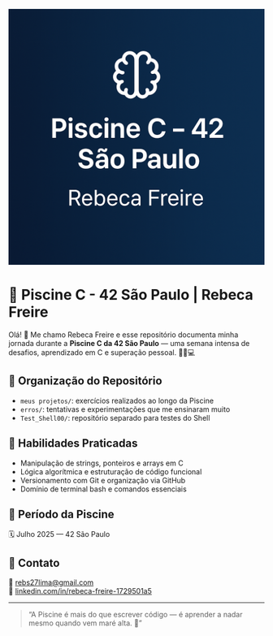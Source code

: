 ![Banner Piscine - Rebeca Freire](banner.png)

# 🧠 Piscine C - 42 São Paulo | Rebeca Freire

Olá! 👋 Me chamo Rebeca Freire e esse repositório documenta minha jornada durante a **Piscine C da 42 São Paulo** — uma semana intensa de desafios, aprendizado em C e superação pessoal. 🏊‍♀️💻

## 📁 Organização do Repositório

- `meus projetos/`: exercícios realizados ao longo da Piscine
- `erros/`: tentativas e experimentações que me ensinaram muito
- `Test_Shell00/`: repositório separado para testes do Shell

## 🧰 Habilidades Praticadas

- Manipulação de strings, ponteiros e arrays em C
- Lógica algorítmica e estruturação de código funcional
- Versionamento com Git e organização via GitHub
- Domínio de terminal bash e comandos essenciais

## 📆 Período da Piscine

🗓️ Julho 2025 — 42 São Paulo

## 📣 Contato

📧 [rebs27lima@gmail.com](mailto:rebs27lima@gmail.com)  
🔗 [linkedin.com/in/rebeca-freire-1729501a5](https://www.linkedin.com/in/rebeca-freire-1729501a5)

---

> “A Piscine é mais do que escrever código — é aprender a nadar mesmo quando vem maré alta. 💙”

